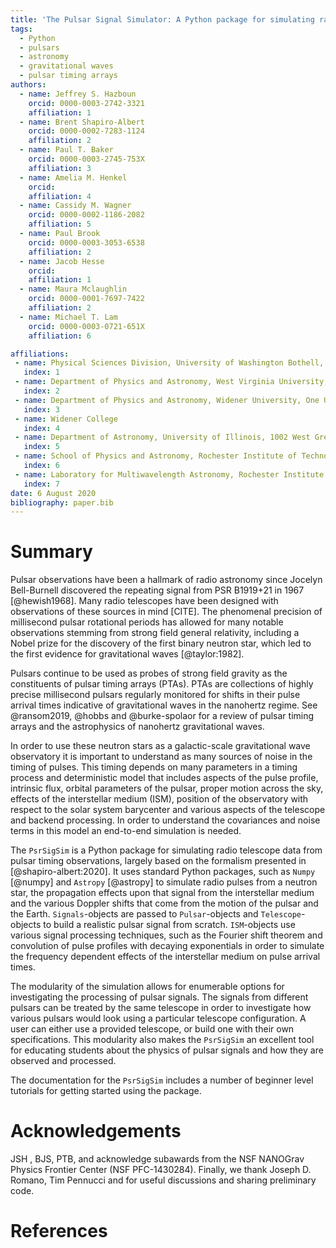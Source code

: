 ```yaml
---
title: 'The Pulsar Signal Simulator: A Python package for simulating radio signal data from pulsars'
tags:
  - Python
  - pulsars
  - astronomy
  - gravitational waves
  - pulsar timing arrays
authors:
  - name: Jeffrey S. Hazboun
    orcid: 0000-0003-2742-3321
    affiliation: 1
  - name: Brent Shapiro-Albert
    orcid: 0000-0002-7283-1124
    affiliation: 2
  - name: Paul T. Baker
    orcid: 0000-0003-2745-753X
    affiliation: 3
  - name: Amelia M. Henkel
    orcid:
    affiliation: 4
  - name: Cassidy M. Wagner
    orcid: 0000-0002-1186-2082
    affiliation: 5
  - name: Paul Brook
    orcid: 0000-0003-3053-6538
    affiliation: 2
  - name: Jacob Hesse
    orcid:
    affiliation: 1
  - name: Maura Mclaughlin
    orcid: 0000-0001-7697-7422
    affiliation: 2
  - name: Michael T. Lam
    orcid: 0000-0003-0721-651X
    affiliation: 6

affiliations:
 - name: Physical Sciences Division, University of Washington Bothell, 18115 Campus Way NE, Bothell, WA 98011, USA
   index: 1
 - name: Department of Physics and Astronomy, West Virginia University, P.O. Box 6315, Morgantown, WV 26506, USA
   index: 2
 - name: Department of Physics and Astronomy, Widener University, One University Place, Chester, PA 19013, USA
   index: 3
 - name: Widener College
   index: 4
 - name: Department of Astronomy, University of Illinois, 1002 West Green Street, Urbana IL 61802, USA
   index: 5
 - name: School of Physics and Astronomy, Rochester Institute of Technology, Rochester, NY 14623, USA
   index: 6
 - name: Laboratory for Multiwavelength Astronomy, Rochester Institute of Technology, Rochester, NY 14623, USA
   index: 7
date: 6 August 2020
bibliography: paper.bib
---
```


# Summary

Pulsar observations have been a hallmark of radio astronomy since Jocelyn Bell-Burnell
discovered the repeating signal from PSR B1919+21 in 1967 [@hewish1968]. Many
radio telescopes have been designed with observations of these sources in mind [CITE].
The phenomenal precision of millisecond pulsar
rotational periods has allowed for many notable observations stemming from strong
field general relativity, including a Nobel prize for the discovery of the first binary neutron star, which led to the first evidence for gravitational waves [@taylor:1982].

Pulsars continue to be used as probes of strong field gravity as the constituents of pulsar timing arrays (PTAs). PTAs are collections of highly precise millisecond pulsars regularly
monitored for shifts in their pulse arrival times indicative of gravitational
waves in the nanohertz regime. See @ransom2019, @hobbs and @burke-spolaor for a review of
pulsar timing arrays and the astrophysics of nanohertz gravitational waves.

In order to use these neutron stars as a galactic-scale gravitational wave observatory it is important to understand as many sources of noise in the timing of pulses. This timing depends on many parameters in a timing process and deterministic model that includes aspects of the pulse profile, intrinsic flux, orbital parameters of the pulsar, proper motion across the sky, effects of the interstellar medium (ISM), position of the observatory with respect to the solar system barycenter and various aspects of the telescope and backend processing. In order to understand the covariances and noise terms in this model an end-to-end simulation is needed.

The ``PsrSigSim`` is a Python package for simulating radio telescope data from pulsar timing observations, largely based on the formalism presented in [@shapiro-albert:2020].
It uses standard Python packages, such as ``Numpy`` [@numpy] and ``Astropy``
[@astropy] to simulate radio pulses from a neutron star, the propagation effects upon that signal
from the interstellar medium and the various Doppler shifts that come from the motion of the pulsar and the Earth. ``Signals``-objects are passed to ``Pulsar``-objects and `Telescope`-objects to build a realistic pulsar signal from scratch. `ISM`-objects use various signal processing techniques, such as the Fourier shift theorem and convolution of pulse profiles with decaying exponentials in order to simulate the frequency dependent effects of the interstellar medium on pulse arrival times.

The modularity of the simulation allows for enumerable options for investigating the processing of pulsar signals. The signals from different pulsars can be treated by the same telescope in order to investigate how various pulsars would look using a particular telescope configuration. A user can either use a provided telescope, or build one with their own specifications. This modularity also makes the `PsrSigSim` an excellent tool for educating students about the physics of pulsar signals and how they are observed and processed.

The documentation for the `PsrSigSim` includes a number of beginner level tutorials for getting started using the package.

# Acknowledgements

JSH , BJS, PTB,  and  acknowledge subawards from the NSF NANOGrav Physics Frontier Center (NSF PFC-1430284). Finally, we thank Joseph D. Romano, Tim Pennucci and for useful discussions and sharing preliminary code.

# References
